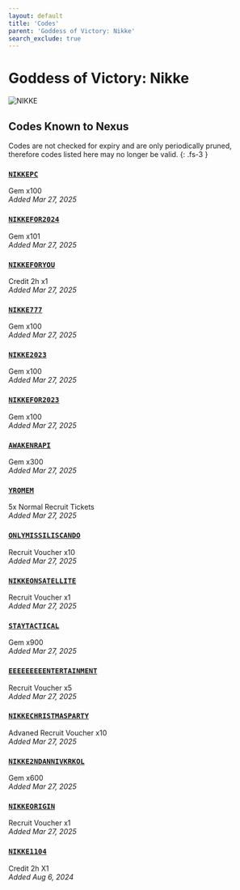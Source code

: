 ```yaml
---
layout: default
title: 'Codes'
parent: 'Goddess of Victory: Nikke'
search_exclude: true
---
```


# Goddess of Victory: Nikke

![NIKKE](https://cdn.discordapp.com/emojis/1323743264632995982.png)

## Codes Known to Nexus

Codes are not checked for expiry and are only periodically pruned, therefore codes listed here may no longer be valid.
{: .fs-3 }

### [`NIKKEPC`](https://nexus-codes.app/copy/?code=NIKKEPC)

Gem x100<br />*Added Mar 27, 2025*

### [`NIKKEFOR2024`](https://nexus-codes.app/copy/?code=NIKKEFOR2024)

Gem x101<br />*Added Mar 27, 2025*

### [`NIKKEFORYOU`](https://nexus-codes.app/copy/?code=NIKKEFORYOU)

Credit 2h x1<br />*Added Mar 27, 2025*

### [`NIKKE777`](https://nexus-codes.app/copy/?code=NIKKE777)

Gem x100<br />*Added Mar 27, 2025*

### [`NIKKE2023`](https://nexus-codes.app/copy/?code=NIKKE2023)

Gem x100<br />*Added Mar 27, 2025*

### [`NIKKEFOR2023`](https://nexus-codes.app/copy/?code=NIKKEFOR2023)

Gem x100<br />*Added Mar 27, 2025*

### [`AWAKENRAPI`](https://nexus-codes.app/copy/?code=AWAKENRAPI)

Gem x300<br />*Added Mar 27, 2025*

### [`YROMEM`](https://nexus-codes.app/copy/?code=YROMEM)

5x Normal Recruit Tickets<br />*Added Mar 27, 2025*

### [`ONLYMISSILISCANDO`](https://nexus-codes.app/copy/?code=ONLYMISSILISCANDO)

Recruit Voucher x10<br />*Added Mar 27, 2025*

### [`NIKKEONSATELLITE`](https://nexus-codes.app/copy/?code=NIKKEONSATELLITE)

Recruit Voucher x1<br />*Added Mar 27, 2025*

### [`STAYTACTICAL`](https://nexus-codes.app/copy/?code=STAYTACTICAL)

Gem x900<br />*Added Mar 27, 2025*

### [`EEEEEEEEENTERTAINMENT`](https://nexus-codes.app/copy/?code=EEEEEEEEENTERTAINMENT)

Recruit Voucher x5<br />*Added Mar 27, 2025*

### [`NIKKECHRISTMASPARTY`](https://nexus-codes.app/copy/?code=NIKKECHRISTMASPARTY)

Advaned Recruit Voucher x10<br />*Added Mar 27, 2025*

### [`NIKKE2NDANNIVKRKOL`](https://nexus-codes.app/copy/?code=NIKKE2NDANNIVKRKOL)

Gem x600<br />*Added Mar 27, 2025*

### [`NIKKEORIGIN`](https://nexus-codes.app/copy/?code=NIKKEORIGIN)

Recruit Voucher x1<br />*Added Mar 27, 2025*

### [`NIKKE1104`](https://nexus-codes.app/copy/?code=NIKKE1104)

Credit 2h X1<br />*Added Aug 6, 2024*